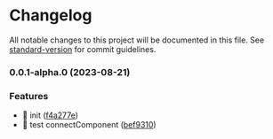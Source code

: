 # Changelog

All notable changes to this project will be documented in this file. See [standard-version](https://github.com/conventional-changelog/standard-version) for commit guidelines.

### 0.0.1-alpha.0 (2023-08-21)


### Features

* 🎸 init ([f4a277e](https://github.com/XHFkindergarten/mobx-miniprogram-lite/commit/f4a277e21047560e3274e7e42dc5d2f8cb38c097))
* 🎸 test connectComponent ([bef9310](https://github.com/XHFkindergarten/mobx-miniprogram-lite/commit/bef9310bce41847070c7b69b0954af1f7226e4f0))
